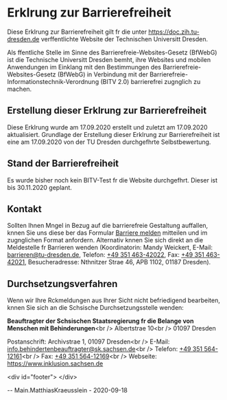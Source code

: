 # Erklrung zur Barrierefreiheit

Diese Erklrung zur Barrierefreiheit gilt fr die unter
<https://doc.zih.tu-dresden.de> verffentlichte Website der Technischen
Universitt Dresden.

Als ffentliche Stelle im Sinne des Barrierefreie-Websites-Gesetz
(BfWebG) ist die Technische Universitt Dresden bemht, ihre Websites und
mobilen Anwendungen im Einklang mit den Bestimmungen des
Barrierefreie-Websites-Gesetz (BfWebG) in Verbindung mit der
Barrierefreie-Informationstechnik-Verordnung (BITV 2.0) barrierefrei
zugnglich zu machen.

## Erstellung dieser Erklrung zur Barrierefreiheit

Diese Erklrung wurde am 17.09.2020 erstellt und zuletzt am 17.09.2020
aktualisiert. Grundlage der Erstellung dieser Erklrung zur
Barrierefreiheit ist eine am 17.09.2020 von der TU Dresden durchgefhrte
Selbstbewertung.

## Stand der Barrierefreiheit

Es wurde bisher noch kein BITV-Test fr die Website durchgefhrt. Dieser
ist bis 30.11.2020 geplant.

## Kontakt

Sollten Ihnen Mngel in Bezug auf die barrierefreie Gestaltung auffallen,
knnen Sie uns diese ber das Formular [Barriere
melden](https://tu-dresden.de/barrierefreiheit/barriere-melden)
mitteilen und im zugnglichen Format anfordern. Alternativ knnen Sie sich
direkt an die Meldestelle fr Barrieren wenden (Koordinatorin: Mandy
Weickert, E-Mail: <barrieren@tu-dresden.de>, Telefon: [+49 351
463-42022](tel:+49-351-463-42022), Fax: [+49 351
463-42021](tel:+49-351-463-42021), Besucheradresse: Nthnitzer Strae 46,
APB 1102, 01187 Dresden).

## Durchsetzungsverfahren

Wenn wir Ihre Rckmeldungen aus Ihrer Sicht nicht befriedigend
bearbeiten, knnen Sie sich an die Schsische Durchsetzungsstelle wenden:

**Beauftragter der Schsischen Staatsregierung fr die Belange von
Menschen mit Behinderungen**\<br /> Albertstrae 10\<br /> 01097 Dresden

Postanschrift: Archivstrae 1, 01097 Dresden\<br /> E-Mail:
<info.behindertenbeauftragter@sk.sachsen.de>\<br /> Telefon: [+49 351
564-12161](tel:+49-351-564-12161)\<br /> Fax: [+49 351
564-12169](tel:+49-351-564-12169)\<br /> Webseite:
<https://www.inklusion.sachsen.de>

\<div id="footer"> \</div>

-- Main.MatthiasKraeusslein - 2020-09-18
